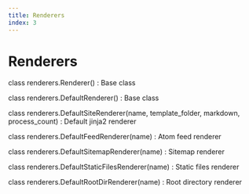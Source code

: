 ```yaml
---
title: Renderers
index: 3
---
```

# Renderers

class renderers.Renderer()
: Base class

class renderers.DefaultRenderer()
: Base class

class renderers.DefaultSiteRenderer(name, template_folder, markdown, process_count)
: Default jinja2 renderer

class renderers.DefaultFeedRenderer(name)
: Atom feed renderer

class renderers.DefaultSitemapRenderer(name)
: Sitemap renderer

class renderers.DefaultStaticFilesRenderer(name)
: Static files renderer

class renderers.DefaultRootDirRenderer(name)
: Root directory renderer
